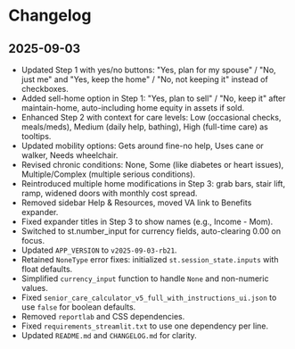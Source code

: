 # Changelog

## 2025-09-03
- Updated Step 1 with yes/no buttons: "Yes, plan for my spouse" / "No, just me" and "Yes, keep the home" / "No, not keeping it" instead of checkboxes.
- Added sell-home option in Step 1: "Yes, plan to sell" / "No, keep it" after maintain-home, auto-including home equity in assets if sold.
- Enhanced Step 2 with context for care levels: Low (occasional checks, meals/meds), Medium (daily help, bathing), High (full-time care) as tooltips.
- Updated mobility options: Gets around fine-no help, Uses cane or walker, Needs wheelchair.
- Revised chronic conditions: None, Some (like diabetes or heart issues), Multiple/Complex (multiple serious conditions).
- Reintroduced multiple home modifications in Step 3: grab bars, stair lift, ramp, widened doors with monthly cost spread.
- Removed sidebar Help & Resources, moved VA link to Benefits expander.
- Fixed expander titles in Step 3 to show names (e.g., Income - Mom).
- Switched to st.number_input for currency fields, auto-clearing 0.00 on focus.
- Updated `APP_VERSION` to `v2025-09-03-rb21`.
- Retained `NoneType` error fixes: initialized `st.session_state.inputs` with float defaults.
- Simplified `currency_input` function to handle `None` and non-numeric values.
- Fixed `senior_care_calculator_v5_full_with_instructions_ui.json` to use `false` for boolean defaults.
- Removed `reportlab` and CSS dependencies.
- Fixed `requirements_streamlit.txt` to use one dependency per line.
- Updated `README.md` and `CHANGELOG.md` for clarity.